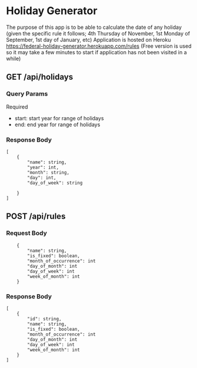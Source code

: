 # Holiday Generator

The purpose of this app is to be able to calculate the date of any holiday (given the specific rule it follows; 4th Thursday of November, 1st Monday of September, 1st day of January, etc)
Application is hosted on Heroku https://federal-holiday-generator.herokuapp.com/rules (Free version is used so it may take a few minutes to start if application has not been visited in a while)

## GET /api/holidays
### Query Params
 Required
 - start: start year for range of holidays
 - end: end year for range of holidays
### Response Body
```
[
    {
        "name": string,
        "year": int,
        "month": string,
        "day": int,
        "day_of_week": string
        
    }
]
```
## POST /api/rules
### Request Body
```
    {
        "name": string,
        "is_fixed": boolean,
        "month_of_occurrence": int
        "day_of_month": int
        "day_of_week": int
        "week_of_month": int
    }
```
### Response Body
```
[
    {
        "id": string,
        "name": string,
        "is_fixed": boolean,
        "month_of_occurrence": int
        "day_of_month": int
        "day_of_week": int
        "week_of_month": int
    }
]
```